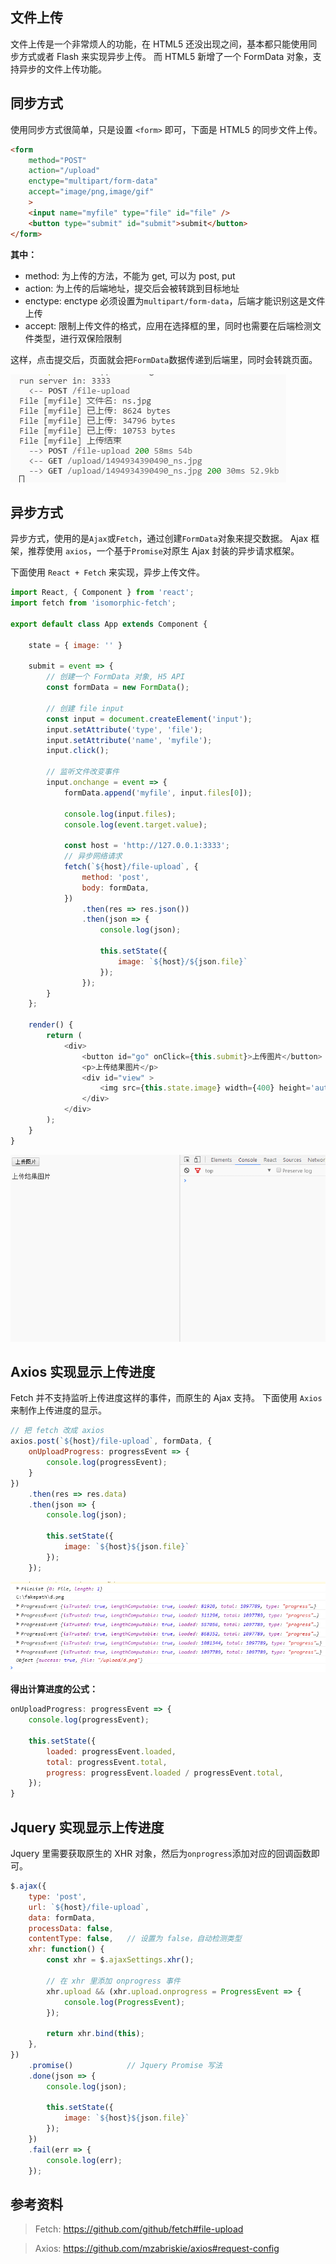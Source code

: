 
## 文件上传
文件上传是一个非常烦人的功能，在 HTML5 还没出现之间，基本都只能使用同步方式或者 Flash 来实现异步上传。
而 HTML5 新增了一个 FormData 对象，支持异步的文件上传功能。

## 同步方式
使用同步方式很简单，只是设置 `<form>` 即可，下面是 HTML5 的同步文件上传。

```html
<form
    method="POST"
    action="/upload"
    enctype="multipart/form-data"
    accept="image/png,image/gif"
    >
    <input name="myfile" type="file" id="file" />
    <button type="submit" id="submit">submit</button>
</form>
```

**其中：**
- method: 为上传的方法，不能为 get, 可以为 post, put
- action: 为上传的后端地址，提交后会被转跳到目标地址
- enctype: enctype 必须设置为`multipart/form-data`，后端才能识别这是文件上传
- accept: 限制上传文件的格式，应用在选择框的里，同时也需要在后端检测文件类型，进行双保险限制

这样，点击提交后，页面就会把`FormData`数据传递到后端里，同时会转跳页面。

![](../../../resource/20170427121806.png)

## 异步方式
异步方式，使用的是`Ajax`或`Fetch`，通过创建`FormData`对象来提交数据。
Ajax 框架，推荐使用 `axios`，一个基于`Promise`对原生 Ajax 封装的异步请求框架。

下面使用 `React + Fetch` 来实现，异步上传文件。

```js
import React, { Component } from 'react';
import fetch from 'isomorphic-fetch';

export default class App extends Component {

    state = { image: '' }

    submit = event => {
        // 创建一个 FormData 对象, H5 API
        const formData = new FormData();

        // 创建 file input
        const input = document.createElement('input');
        input.setAttribute('type', 'file');
        input.setAttribute('name', 'myfile');
        input.click();

        // 监听文件改变事件
        input.onchange = event => {
            formData.append('myfile', input.files[0]);

            console.log(input.files);
            console.log(event.target.value);

            const host = 'http://127.0.0.1:3333';
            // 异步网络请求
            fetch(`${host}/file-upload`, {
                method: 'post',
                body: formData,
            })
                .then(res => res.json())
                .then(json => {
                    console.log(json);

                    this.setState({
                        image: `${host}/${json.file}`
                    });
                });
        }
    };

    render() {
        return (
            <div>
                <button id="go" onClick={this.submit}>上传图片</button>
                <p>上传结果图片</p>
                <div id="view" >
                    <img src={this.state.image} width={400} height='auto' />
                </div>
            </div>
        );
    }
}
```

![](../../../resource/file-upload-demo.gif)

## Axios 实现显示上传进度
Fetch 并不支持监听上传进度这样的事件，而原生的 Ajax 支持。
下面使用 `Axios` 来制作上传进度的显示。

```js
// 把 fetch 改成 axios
axios.post(`${host}/file-upload`, formData, {
    onUploadProgress: progressEvent => {
        console.log(progressEvent);
    }
})
    .then(res => res.data)
    .then(json => {
        console.log(json);

        this.setState({
            image: `${host}${json.file}`
        });
    });
```

![](../../..//resource/20170427130004.png)

**得出计算进度的公式：**

```js
onUploadProgress: progressEvent => {
    console.log(progressEvent);

    this.setState({
        loaded: progressEvent.loaded,
        total: progressEvent.total,
        progress: progressEvent.loaded / progressEvent.total,
    });
}
```

## Jquery 实现显示上传进度
Jquery 里需要获取原生的 XHR 对象，然后为`onprogress`添加对应的回调函数即可。

```js
$.ajax({
    type: 'post',
    url: `${host}/file-upload`,
    data: formData,
    processData: false,
    contentType: false,   // 设置为 false，自动检测类型
    xhr: function() {
        const xhr = $.ajaxSettings.xhr();

        // 在 xhr 里添加 onprogress 事件
        xhr.upload && (xhr.upload.onprogress = ProgressEvent => {
            console.log(ProgressEvent);
        });

        return xhr.bind(this);
    },
})
    .promise()            // Jquery Promise 写法
    .done(json => {
        console.log(json);

        this.setState({
            image: `${host}${json.file}`
        });
    })
    .fail(err => {
        console.log(err);
    });
```

## 参考资料
> Fetch: https://github.com/github/fetch#file-upload

> Axios: https://github.com/mzabriskie/axios#request-config


